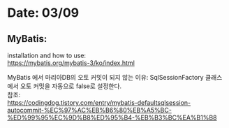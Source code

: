 # Date: 03/09  

## MyBatis:  
installation and how to use:  
https://mybatis.org/mybatis-3/ko/index.html  

MyBatis 에서 마리아DB의 오토 커밋이 되지 않는 이유: SqlSessionFactory 클래스에서 오토 커밋을 자동으로 false로 설정한다.  
참조:  
https://codingdog.tistory.com/entry/mybatis-defaultsqlsession-autocommit-%EC%97%AC%EB%B6%80%EB%A5%BC-%ED%99%95%EC%9D%B8%ED%95%B4-%EB%B3%BC%EA%B1%B8  


